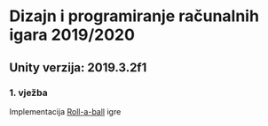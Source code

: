 # Dizajn i programiranje računalnih igara 2019/2020

## Unity verzija: 2019.3.2f1



### 1. vježba
Implementacija [Roll-a-ball](https://learn.unity.com/project/roll-a-ball-tutorial) igre


<!--

### 2. vježba

-->
